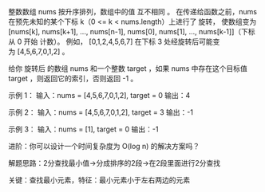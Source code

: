整数数组 nums 按升序排列，数组中的值 互不相同 。
在传递给函数之前，nums 在预先未知的某个下标 k（0 <= k < nums.length）上进行了 旋转，
使数组变为 [nums[k], nums[k+1], ..., nums[n-1], nums[0], nums[1], ..., nums[k-1]]（下标 从 0 开始 计数）。
例如， [0,1,2,4,5,6,7] 在下标 3 处经旋转后可能变为 [4,5,6,7,0,1,2] 。

给你 旋转后 的数组 nums 和一个整数 target ，如果 nums 中存在这个目标值 target ，则返回它的索引，否则返回 -1 。



示例 1：
输入：nums = [4,5,6,7,0,1,2], target = 0
输出：4

示例 2：
输入：nums = [4,5,6,7,0,1,2], target = 3
输出：-1

示例 3：
输入：nums = [1], target = 0
输出：-1

进阶：你可以设计一个时间复杂度为 O(log n) 的解决方案吗？

解题思路：2分查找最小值->分成排序的2段->在2段里面进行2分查找

关键：查找最小元素，特征：最小元素小于左右两边的元素

